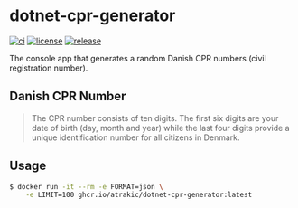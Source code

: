 # dotnet-cpr-generator

[![ci](https://github.com/atrakic/dotnet-cpr-generator/actions/workflows/ci.yml/badge.svg)](https://github.com/atrakic/dotnet-cpr-generator/actions/workflows/ci.yml)
[![license](https://img.shields.io/github/license/atrakic/dotnet-cpr-generator.svg)](https://github.com/atrakic/dotnet-cpr-generator/blob/main/LICENSE)
[![release](https://img.shields.io/github/release/atrakic/dotnet-cpr-generator/all.svg)](https://github.com/atrakic/dotnet-cpr-generator/releases)

The console app that generates a random Danish CPR numbers (civil registration number).


## Danish CPR Number

> The CPR number consists of ten digits.
> The first six digits are your date of birth (day, month and year) while the last four digits provide a unique identification number for all citizens in Denmark.


## Usage

```bash
$ docker run -it --rm -e FORMAT=json \
    -e LIMIT=100 ghcr.io/atrakic/dotnet-cpr-generator:latest
```
